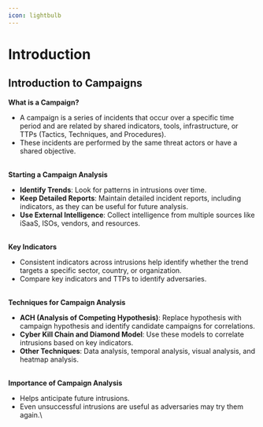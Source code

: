 ```yaml
---
icon: lightbulb
---
```


# Introduction

## Introduction to Campaigns

**What is a Campaign?**

* A campaign is a series of incidents that occur over a specific time period and are related by shared indicators, tools, infrastructure, or TTPs (Tactics, Techniques, and Procedures).
* These incidents are performed by the same threat actors or have a shared objective.

\
**Starting a Campaign Analysis**

* **Identify Trends**: Look for patterns in intrusions over time.
* **Keep Detailed Reports**: Maintain detailed incident reports, including indicators, as they can be useful for future analysis.
* **Use External Intelligence**: Collect intelligence from multiple sources like iSaaS, ISOs, vendors, and resources.

\
**Key Indicators**

* Consistent indicators across intrusions help identify whether the trend targets a specific sector, country, or organization.
* Compare key indicators and TTPs to identify adversaries.

\
**Techniques for Campaign Analysis**

* **ACH (Analysis of Competing Hypothesis)**: Replace hypothesis with campaign hypothesis and identify candidate campaigns for correlations.
* **Cyber Kill Chain and Diamond Model**: Use these models to correlate intrusions based on key indicators.
* **Other Techniques**: Data analysis, temporal analysis, visual analysis, and heatmap analysis.

\
**Importance of Campaign Analysis**

* Helps anticipate future intrusions.
* Even unsuccessful intrusions are useful as adversaries may try them again.\


